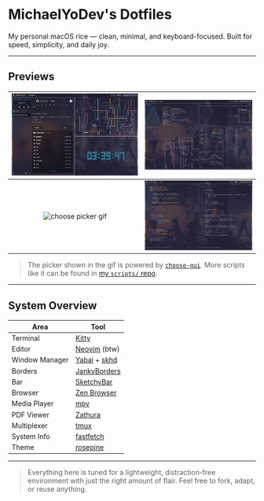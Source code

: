 # MichaelYoDev's Dotfiles

My personal macOS rice — clean, minimal, and keyboard-focused. Built for speed, simplicity, and daily joy.

---

## Previews

| ![space 1](/images/space1.png) | ![space 2](/images/space2.png) |
|:-----------------------------:|:-----------------------------:|
| ![choose picker gif](/images/chooseScriptsDemo.gif) | ![space 5](/images/space5.png) |

> The picker shown in the gif is powered by [`choose-gui`](https://github.com/chipsenkbeil/choose).
> More scripts like it can be found in [my `scripts/` repo](https://github.com/MichaelYoDev/scripts).

---

## System Overview

| Area              | Tool |
|-------------------|------|
| Terminal          | [Kitty](https://sw.kovidgoyal.net/kitty/) |
| Editor            | [Neovim](https://neovim.io) (btw) |
| Window Manager    | [Yabai](https://github.com/koekeishiya/yabai) + [skhd](https://github.com/koekeishiya/skhd) |
| Borders           | [JankyBorders](https://github.com/FelixKratz/JankyBorders) |
| Bar               | [SketchyBar](https://github.com/FelixKratz/SketchyBar) |
| Browser           | [Zen Browser](https://zen-browser.app/) |
| Media Player      | [mpv](https://mpv.io) |
| PDF Viewer        | [Zathura](https://pwmt.org/projects/zathura/) |
| Multiplexer       | [tmux](https://github.com/tmux/tmux) |
| System Info       | [fastfetch](https://github.com/fastfetch-cli/fastfetch) |
| Theme             | [rosepine](https://rosepinetheme.com/) |

---

> Everything here is tuned for a lightweight, distraction-free environment with just the right amount of flair.
> Feel free to fork, adapt, or reuse anything.
